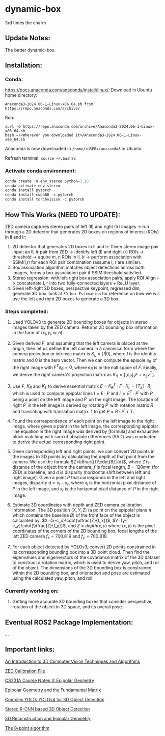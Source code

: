 # dynamic-box
3rd times the charm

## Update Notes:
The better dynamic-box.

## Installation:
### Conda: 
https://docs.anaconda.com/anaconda/install/linux/:
Download in Ubuntu home directory:
``` 
Anaconda3-2024.06-1-Linux-x86_64.sh from https://repo.anaconda.com/archive/
```

Run:
```
curl -O https://repo.anaconda.com/archive/Anaconda3-2024.06-1-Linux-x86_64.sh
bash ~/<Wherever you downloaded it>/Anaconda3-2024.06-1-Linux-x86_64.sh
```

Anaconda is now downloaded in ``` /home/<USER>/anaconda3 ``` in Ubuntu

Refresh terminal: ``` source ~/.bashrc ```

### Activate conda environment:
``` python
conda create -n env_stereo python=3.10
conda activate env_stereo
conda install pytorch
conda install cuda80 -c pytorch
conda install torchvision -c pytorch
```


## How This Works (NEED TO UPDATE):
ZED camera captures stereo pairs of left (Il) and right (Ir) images -> run through a 2D detector that generates 2D boxes on regions of interest (ROIs) in Il and Ir:
1) 2D detector that generates 2D boxes in Il and Ir:
   Given stereo image pair input: an Il, Ir pair from ZED -> identify left (l) and right (r) ROIs -> threshold -> aquire m, n ROIs in Il, Ir ->
   perform association with SSIM(l,r) for each ROI pair combination 
   (assume l, r are similar).
2) Box association algorithm matches object detections across both images,
    forms a box association pair if SSIM threshold satisfied.
3) Stereo regression: with left-right box association pairs, apply ROI
   Align -> concatenate l, r into two fully-connected layers + ReLU
   layer. 
4) Given left-right 2D boxes, perspective keypoint, regressed dim, generate
   3D box: look at ```3D box Estimation``` for reference on how we will use the 
   left and right 2D boxes to generate a 3D box. 

### Steps completed:
1) Used YOLOv3 to generate 2D bounding boxes for objects in stereo images taken by the ZED camera. Returns 2D bounding box information in the form of $(x_l,y_l,w,h)$.
2) Given derived $F$, and assuming that the left camera is placed at the origin, then let us define the left camera in a canonical form where the camera projection or intrinsic matrix is $K_L = [I|0]$, where $I$ is the identity matrix and $0$ is the zero vector. Then we can compute the epipole $e_R$ of the right image with $F^Te_R=0$, where $e_R$ is in the null space of $F$. Finally, we derive the right camera's projection matrix as $K_R=[[e_R]_xF+e_2v^T]$.

4) Use $F$, $K_R$ and $K_L$ to derive essential matrix $E={K_R^T}\cdot{F}\cdot{K_L}={[T_x]}\cdot{R}$, which is used to compute epipolar lines $l={E}\cdot{P}$ and $l^{'}={E^T}\cdot{P^{'}}$ with $P$ being a point on the left image and $P^{'}$ on the right image. The location of right $P^{'}$ in the left image is derived by rotating $P^{'}$ with rotation matrix $R$ and translating with translation matrix $T$ to get $P={R}\cdot{P^{'}}+T$.
   
3) Found the correspondence of each point on the left image to the right image, where given a point in the left image, the corresponding epipolar line equation in the right image was derived by [formula] and exhaustive block matching with sum of absolute differences (SAD) was conducted to derive the actual corresponding right point.

4) Given corresponding left and right points, we can convert 2D points in the images to 3D points by calculating the depth of that point from the camera. We use the formula $Z=\dfrac{{f}\cdot{B}}{d}$, where $Z$ is distance of the object from the camera, $f$ is focal length, $B=120mm$ (for ZED) is baseline, and $d$ is disparity (horizontal shift between left and right image). Given a point $P$ that corresponds in the left and right images, disparity $d=x_l-x_r$, where $x_l$ is the horizontal pixel distance of $P$ in the left image, and $x_r$ is the horizontal pixel distance of $P$ in the right image.
   
5) Estimate 3D coordinates with depth and ZED camera calibration information. The 3D position $(X,Y,Z)$ (a point on the epipolar plane $\pi$ which contains the baseline $B$) of the front face of the object is calculated by: $X={x-c_x}\cdot{\dfrac{Z}{f_x}}$, $Y={y-c_y}\cdot{\dfrac{Z}{f_y}}$, and $Z=depth(x,y)$ where $(x,y)$ is the pixel coordinates of the corners of the 2D bounding box, focal lengths of the left ZED camera $f_x=700.819$ and $f_y=700.819$.

6) For each object detected by YOLOv3, convert 2D points constrained in its corresponding bounding box into a 3D point cloud. Then find the eigenvalues and eigenvectors of the covariance matrix of the 3D dataset to construct a rotation matrix, which is used to derive yaw, pitch, and roll of the object. The dimensions of the 3D bounding box is constrained within the 2D bounding box, and orientation and pose are estimated using the calculated yaw, pitch, and roll.

### Currently working on:
1) Getting more accurate 3D bounding boxes that consider perspective, rotation of the object in 3D space, and its overall pose.
   
## Eventual ROS2 Package Implementation:
...

## Important links:
[An Introduction to 3D Computer Vision Techniques and Algorithms](https://ia801208.us.archive.org/12/items/an-introduction-to-3-d-computer-vision-techniques-and-algorithms-cyganek-siebert-2009-02-09/An%20Introduction%20to%203D%20Computer%20Vision%20Techniques%20and%20Algorithms%20%5BCyganek%20%26%20Siebert%202009-02-09%5D.pdf)

[ZED Calibration File](https://support.stereolabs.com/hc/en-us/articles/360007497173-What-is-the-calibration-file)

[CS231A Course Notes 3: Epipolar Geometry](https://web.stanford.edu/class/cs231a/course_notes/03-epipolar-geometry.pdf)

[Epipolar Geometry and the Fundamental Matrix](https://www.robots.ox.ac.uk/~vgg/hzbook/hzbook2/HZepipolar.pdf)

[Complex YOLO: YOLOv4 for 3D Object Detection](https://medium.com/@mohit_gaikwad/complex-yolo-yolov4-for-3d-object-detection-3c9746281cd2)

[Stereo R-CNN based 3D Object Detection](https://github.com/HKUST-Aerial-Robotics/Stereo-RCNN?tab=readme-ov-file)

[3D Reconstruction and Epipolar Geometry](https://github.com/laavanyebahl/3D-Reconstruction-and-Epipolar-Geometry)

[The 8-point algorithm](https://www.cs.cmu.edu/~16385/s17/Slides/12.4_8Point_Algorithm.pdf)

